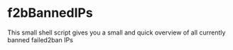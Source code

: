 # f2bBannedIPs
This small shell script gives you a small and quick overview of all currently banned failed2ban IPs
